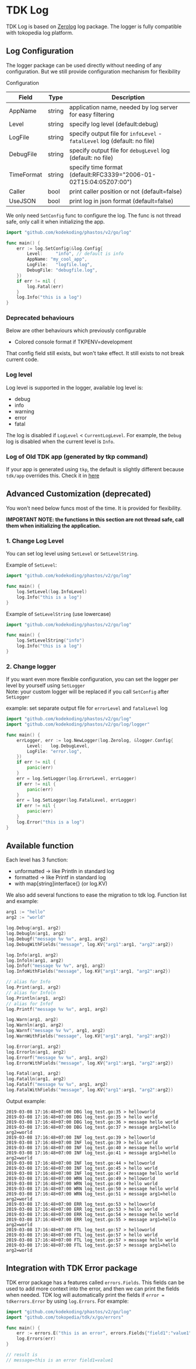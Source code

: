 # TDK Log

TDK Log is based on [Zerolog](https://github.com/rs/zerolog) log package.
The logger is fully compatible with tokopedia log platform.

## Log Configuration

The logger package can be used directly without needing of any configuration. But we still provide configuration mechanism for flexibility

Configuration

| Field | Type | Description |
|-|-|-|
| AppName | string | application name, needed by log server for easy filtering|
| Level | string | specify log level (default:debug)|
| LogFile | string | specify output file for `infoLevel` - `fatalLevel` log (default: no file)|
| DebugFile | string | specify output file for `debugLevel` log (default: no file)|
| TimeFormat | string | specify time format (default:RFC3339="2006-01-02T15:04:05Z07:00")|
| Caller | bool | print caller position or not (default=false)|
| UseJSON| bool | print log in json format (default=false)|

We only need  `SetConfig` func to configure the log.
The func is not thread safe, only call it when initializing the app.

```go
import "github.com/kodekoding/phastos/v2/go/log"

func main() {
    err := log.SetConfig(&log.Config{
        Level:     "info", // default is info
        AppName: "my_cool_app",
        LogFile:   "logfile.log",
        DebugFile: "debugfile.log",
    })
    if err != nil {
        log.Fatal(err)
    }
    log.Info("this is a log")
}
```
### Deprecated behaviours

Below are other behaviours which previously configurable
- Colored console format if TKPENV=development

That config field still exists, but won't take effect.
It still exists to not break current code.

### Log level

Log level is supported in the logger, available log level is:

- debug
- info
- warning
- error
- fatal

The log is disabled if `LogLevel` < `CurrentLogLevel`. For example, the `Debug` log is disabled when the current level is `Info`.

### Log of Old TDK app (generated by tkp command)
If your app is generated using `tkp`, the default is slightly different because `tdk/app` overrides this. Check it in [here](http://console.tokopedia.net/docs/docs/config/log.html)


## Advanced Customization (deprecated)

You won't need below funcs most of the time. It is provided for flexibility.

**IMPORTANT NOTE: the functions in this section are not thread safe, call them when initializing the application.**


### 1. Change Log Level

You can set log level using `SetLevel` or `SetLevelString`.

Example of `SetLevel`:

```go
import "github.com/kodekoding/phastos/v2/go/log"

func main() {
    log.SetLevel(log.InfoLevel)
    log.Info("this is a log")
}
```

Example of `SetLevelString` (use lowercase)
```go
import "github.com/kodekoding/phastos/v2/go/log"

func main() {
    log.SetLevelString("info")
    log.Info("this is a log")
}
```

### 2. Change logger

If you want even more flexible configuration, you can set the logger per level by yourself using `SetLogger` \
Note: your custom logger will be replaced if you call `SetConfig` after `SetLogger`

example: set separate output file for `errorLevel` and `fatalLevel` log
```go
import "github.com/kodekoding/phastos/v2/go/log"
import "github.com/kodekoding/phastos/v2/go/log/logger"

func main() {
    errLogger, err := log.NewLogger(log.Zerolog, &logger.Config{
        Level:   log.DebugLevel,
        LogFile: "error.log",
    })
    if err != nil {
        panic(err)
    }
    err = log.SetLogger(log.ErrorLevel, errLogger)
    if err != nil {
        panic(err)
    }
    err = log.SetLogger(log.FatalLevel, errLogger)
    if err != nil {
        panic(err)
    }
    log.Error("this is a log")
}
```

## Available function

Each level has 3 function:
- unformatted -> like Println in standard log
- formatted -> like Printf in standard log
- with map[string]interface{} (or log.KV)

We also add several functions to ease the migration to tdk log.
Function list and example:

```go
arg1 := "hello"
arg2 := "world"

log.Debug(arg1, arg2)
log.Debugln(arg1, arg2)
log.Debugf("message %v %v", arg1, arg2)
log.DebugWithFields("message", log.KV{"arg1":arg1, "arg2":arg2})

log.Info(arg1, arg2)
log.Infoln(arg1, arg2)
log.Infof("message %v %v", arg1, arg2)
log.InfoWithFields("message", log.KV{"arg1":arg1, "arg2":arg2})

// alias for Info
log.Print(arg1, arg2)
// alias for Infoln
log.Println(arg1, arg2)
// alias for Infof
log.Printf("message %v %v", arg1, arg2)

log.Warn(arg1, arg2)
log.Warnln(arg1, arg2)
log.Warnf("message %v %v", arg1, arg2)
log.WarnWithFields("message", log.KV{"arg1":arg1, "arg2":arg2})

log.Error(arg1, arg2)
log.Errorln(arg1, arg2)
log.Errorf("message %v %v", arg1, arg2)
log.ErrorWithFields("message", log.KV{"arg1":arg1, "arg2":arg2})

log.Fatal(arg1, arg2)
log.Fatalln(arg1, arg2)
log.Fatalf("message %v %v", arg1, arg2)
log.FatalWithFields("message", log.KV{"arg1":arg1, "arg2":arg2})
```

Output example:
```
2019-03-08 17:16:48+07:00 DBG log_test.go:35 > helloworld
2019-03-08 17:16:48+07:00 DBG log_test.go:35 > hello world
2019-03-08 17:16:48+07:00 DBG log_test.go:36 > message hello world
2019-03-08 17:16:48+07:00 DBG log_test.go:37 > message arg1=hello arg2=world
2019-03-08 17:16:48+07:00 INF log_test.go:39 > helloworld
2019-03-08 17:16:48+07:00 INF log_test.go:39 > hello world
2019-03-08 17:16:48+07:00 INF log_test.go:40 > message hello world
2019-03-08 17:16:48+07:00 INF log_test.go:41 > message arg1=hello arg2=world
2019-03-08 17:16:48+07:00 INF log_test.go:44 > helloworld
2019-03-08 17:16:48+07:00 INF log_test.go:45 > hello world
2019-03-08 17:16:48+07:00 INF log_test.go:47 > message hello world
2019-03-08 17:16:48+07:00 WRN log_test.go:49 > helloworld
2019-03-08 17:16:48+07:00 WRN log_test.go:49 > hello world
2019-03-08 17:16:48+07:00 WRN log_test.go:50 > message hello world
2019-03-08 17:16:48+07:00 WRN log_test.go:51 > message arg1=hello arg2=world
2019-03-08 17:16:48+07:00 ERR log_test.go:53 > helloworld
2019-03-08 17:16:48+07:00 ERR log_test.go:53 > hello world
2019-03-08 17:16:48+07:00 ERR log_test.go:54 > message hello world
2019-03-08 17:16:48+07:00 ERR log_test.go:55 > message arg1=hello arg2=world
2019-03-08 17:16:48+07:00 FTL log_test.go:57 > helloworld
2019-03-08 17:16:48+07:00 FTL log_test.go:57 > hello world
2019-03-08 17:16:48+07:00 FTL log_test.go:57 > message hello world
2019-03-08 17:16:48+07:00 FTL log_test.go:57 > message arg1=hello arg2=world
```

## Integration with TDK Error package

TDK error package has a features called `errors.Fields`. This fields can be used to add more context into the error, and then we can print the fields when needed. TDK log will automatically print the fields if `error = tdkerrors.Error` by using `log.Errors`. For example:

```go
import "github.com/kodekoding/phastos/v2/go/log"
import "github.com/tokopedia/tdk/x/go/errors"

func main() {
    err := errors.E("this is an error", errors.Fields{"field1":"value1"})
    log.Errors(err)
}

// result is
// message=this is an error field1=value1
```